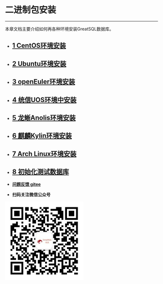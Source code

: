 # 二进制包安装

---

本章文档主要介绍如何再各种环境安装GreatSQL数据库。

- ## [1 CentOS环境安装](./3-1-centos-install.md)
- ## [2 Ubuntu环境安装](./3-2-ubuntu-install.md)
- ## [3 openEuler环境安装](./3-3-openeuler-install.md)
- ## [4 统信UOS环境中安装](./3-4-uos-install.md)
- ## [5 龙蜥Anolis环境安装](./3-5-anolis-install.md)
- ## [6 麒麟Kylin环境安装](./3-6-kylin-install.md)
- ## [7 Arch Linux环境安装](./3-7-arch-install.md)
- ## [8 初始化测试数据库](./7-load-sampledb.md)


- **[问题反馈 gitee](https://gitee.com/GreatSQL/GreatSQL-Manual/issues)**

- **扫码关注微信公众号**

![greatsql-wx](../greatsql-wx.jpg)
